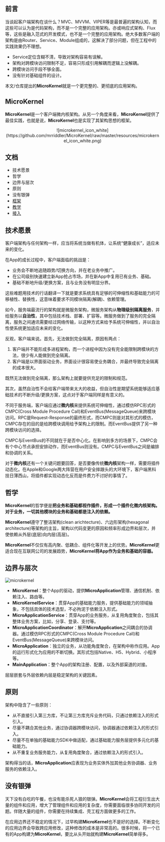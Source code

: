 

## 前言

当谈起客户端架构在谈什么？MVC、MVVM、VIPER等是最普遍的架构认知，而这些可以认为是代码架构，而不是一个完整的应用架构。亦或响应式架构、Flux等，这些是融入范式的开发模式，也不是一个完整的应用架构。绝大多数客户端的架构是由Router、Service、Module组成的，这解决了部分问题，但在工程中的实践效果仍不理想。

- Service定位含糊不清，导致对架构容易有误解。
- 架构对跨模块访问限制不足，容易只形成引用解耦而逻辑上没解耦。
- 跨模块访问手段不够全面。
- 没有针对基础组件的设计。

本文/仓库提出的**MicroKernel**就是一个更完整的、更彻底的应用架构。



## MicroKernel

**MicroKernel**是一个客户端微内核架构。从另一个角度来看，**MicroKernel**提供了最佳实践，也就是说，**MicroKernel**也是实现了其架构思想的框架。

<center>
![microkernel_icon_white](https://github.com/mrriddler/MicroKernel/raw/master/resources/microkernel_icon_white.png)
</center>


## 文档

- 技术愿景
- 哲学
- 边界与层次
- 原则
- 没有银弹
- [框架](https://github.com/mrriddler/MicroKernel/blob/master/resources/Framework.md)
- [教学](https://github.com/mrriddler/MicroKernelDemo)
- [接入](https://github.com/mrriddler/MicroKernelDemo/blob/master/resources/Access.md)



## 技术愿景

客户端架构与任何架构一样，应当将系统当做有机体，让系统“健康成长”，适应未来的变化。

在App的成长过程中，客户端面临的挑战是：

- 业务会不断地追随趋势/切换方向，并在老业务中推广。
- 在公司级别快速建立新App抢占市场，并在新App中复用已有业务、基础。
- 基础不断地升级/更换方案，且与业务没有明显分界。

这些难题用技术的行话翻译一下就是要求系统具有足够的可伸缩性和基础能力的可移植性、替换性，这意味着要求不同模块隔离(解耦)、依赖管理。

如今，服务端最流行的架构就是微服务架构，微服务架构从**物理级别隔离服务**，并给服务以**自治性**，其中包括技术栈、部署、扩容等。微服务做到了服务的完全隔离，服务之间通讯需要经过网络传输，以这种方式来给予系统可伸缩性，并以自治性使系统更加适应未来的变化。

反观，客户端来说。首先，无法做到完全隔离，原因有两点：

1. 客户端并不能形成多进程架构，而一个进程中因为没有完全能限制跨模块的方法，很少有人能做到完全隔离。
2. 客户端是以界面驱动业务，界面设计很容易使业务耦合，并最终导致完全隔离的成本很大。

既然无法做到完全隔离，那么架构上就要提供充足的限制和规范。

其次，虽然自治性不会给客户端带来太大的收益，但自治性是期望系统能够适应基础技术的不断升级/更换方案，这点对于客户端同样是有意义的。

不同于服务端，客户端应通过**微内核**来提供系统可伸缩性，通过模仿RPC形式的CMPC(Cross Module Procedure Call)和EventBus(MessageQueue)来跨模块访问。RPC是Request-Response的最终形式，而CMPC则是对其形式的模仿，CMPC存在的目的是给跨模块调用给予架构上的限制。而EventBus提供了另一种跨模块访问的选择。

CMPC与EventBus的不同就在于是否中心化。在影响到多方的场景下，CMPC会有个中心节点承担安排动作，而EventBus则没有。CMPC与EventBus之间是编排和协调的关系。

对于**微内核**还有一个关键问题要回答，是否要像传统**微内核**架构一样，需要将插件动态化。在Apple和Google两大阵营在用户安全摔跟头的大环境下，客户端黑科技日薄西山，将插件都实现动态化反而是件费力不讨好的事情了。



## 哲学

**MicroKernel**的哲学便是**把业务和基础都视作插件，形成一个插件化微内核架构。对于业务，一切其他模块的业务和基础都是注入的依赖。**

**MicroKernel**遵守了整洁架构(clean arichtecture)、六边形架构(hexagonal architecture)等架构的主旨，架构以代码变更的原因和频率形成边界和层次，并使依赖从外层(底层)向内层(高层)。

**MicroKernel**不仅仅有高内聚、低耦合、组件化等开发上的优势。**MicroKernel**更适合现在互联网公司的发展趋势，**MicroKernel将App作为业务和基础的容器。**



## 边界与层次

![microkernel](https://github.com/mrriddler/MicroKernel/raw/master/resources/microkernel.jpeg)

- **MicroKernel**：整个App的驱动，提供**MicroApplication**管理、通信机制、依赖注入、路由等。
- **MicroKernelService**：贯穿App的基础能力服务，提供基础能力的领域抽象，不包括具体的技术选型，不必拘泥于依赖注入形式。
- **MicroApplicationService**：贯穿App的业务服务，从复用角度聚合，包括其整体业务方案，比如，分享、登录、支付等。
- **MicroApplicationCoordinator**：解开**MicroApplication**之间耦合的协调器。通过模仿RPC形式的CMPC(Cross Module Procedure Call)和EventBus(MessageQueue)来跨模块访问。
- **MicroApplication**：独立的业务，从功能角度聚合，在架构中称作应用。App的运行形式化为应用的不断切换。其形式包括Native、H5、Hybrid、小程序等。
- **MainApplication**：整个App的架构注册、配置，以及外部渠道的对接。

层层嵌套与外层依赖内层是稳定架构的关键因素。



## 原则

架构中隐含了一些原则：

- 从不直接引入第三方库，不让第三方库充斥业务代码，只通过依赖注入的形式引入。
- 尽量不耦合其他业务，通过协调器跨模块访问，协调器通过依赖注入的形式引入。
- 尽量不在单独的基础能力SDK中做适配，通过基础能力服务层提供多元化的基础能力。
- 从不重复业务服务能力，从复用角度聚合，通过依赖注入的形式引入。

架构得当的话，**MicroApplication**应表现为业务实体外加其他业务协调器、业务服务的依赖注入。



## 没有银弹

天下没有白吃的午餐，也没有能杀死人狼的银弹。**MicroKernel**会将工程衍生出大量的组件和应用，增大了管理组件和应用的复杂度，你需要面临很多协同开发的问题。伴随大量的组件，你需要在持续集成、壳工程方面做更多的工作。

在应用边界还不稳定的情况下，过早构建**MicroKernel**也不是好的选择。不断变化的应用边界会导致跨应用修改，这种修改的成本是非常高的。很多时候，将一个已有的App构建为**MicroKernel**，要比从头开始就构建**MicroKernel**简单得多。



